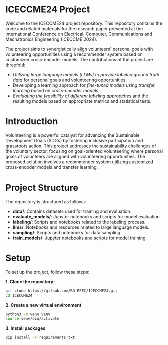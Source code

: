 # ICECCME24 Project

Welcome to the ICECCME24 project repository. This repository contains the code and related materials for the research paper presented at the International Conference on Electrical, Computer, Communications and Mechatronics Engineering (ICECCME 2024).

The project aims to synergistically align volunteers' personal goals with volunteering opportunities using a recommender system based on customized cross-encoder models. The contributions of the project are threefold:

- *Utilizing large language models (LLMs) to provide labeled ground truth data* for personal goals and volunteering opportunities.
- Developing a learning approach for *fine-tuned models using transfer learning based on cross-encoder models*.
- *Evaluating the feasibility of different labeling approaches* and the resulting models based on appropriate metrics and statistical tests.

# Introduction

Volunteering is a powerful catalyst for advancing the Sustainable Development Goals (SDGs) by fostering inclusive participation and grassroots action. This project addresses the sustainability challenges of the voluntary sector, focusing on goal-oriented volunteering where personal goals of volunteers are aligned with volunteering opportunities. The proposed solution involves a recommender system utilizing customized cross-encoder models and transfer learning.

# Project Structure

The repository is structured as follows:
- **data/**: Contains datasets used for training and evaluation.
- **evaluate_models/**: Jupyter notebooks and scripts for model evaluation.
- **labeling/**: Scripts and notebooks related to the labeling process.
- **llms/**: Notebooks and resources related to large language models.
- **sampling/**: Scripts and notebooks for data sampling.
- **train_models/**: Jupyter notebooks and scripts for model training.

# Setup
To set up the project, follow these steps:

**1. Clone the repository:**

```sh
git clone https://github.com/RG-PEEC/ICECCME24.git
cd ICECCME24
```

**2. Create a new virtual environment**
```sh
python3 -m venv venv
source venv/bin/activate
```
**3. Install packages**
```sh
pip install -r requirements.txt
```

